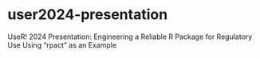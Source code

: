 # user2024-presentation
UseR! 2024 Presentation: Engineering a Reliable R Package for Regulatory Use Using “rpact” as an Example
